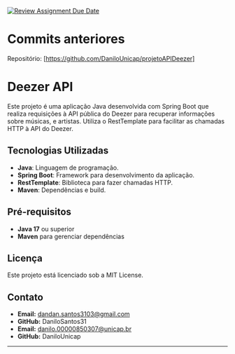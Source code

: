 [![Review Assignment Due Date](https://classroom.github.com/assets/deadline-readme-button-22041afd0340ce965d47ae6ef1cefeee28c7c493a6346c4f15d667ab976d596c.svg)](https://classroom.github.com/a/WkF1z3jS)
# Commits anteriores
Repositório: [https://github.com/DaniloUnicap/projetoAPIDeezer]

# Deezer API

Este projeto é uma aplicação Java desenvolvida com Spring Boot que realiza requisições à API pública do Deezer para recuperar informações sobre músicas, e artistas. Utiliza o RestTemplate para facilitar as chamadas HTTP à API do Deezer.

## Tecnologias Utilizadas

- **Java**: Linguagem de programação.
- **Spring Boot**: Framework para desenvolvimento da aplicação.
- **RestTemplate**: Biblioteca para fazer chamadas HTTP.
- **Maven**: Dependências e build.

## Pré-requisitos

- **Java 17** ou superior
- **Maven** para gerenciar dependências

## Licença

Este projeto está licenciado sob a MIT License.

## Contato

- **Email:** dandan.santos3103@gmail.com
- **GitHub:** DaniloSantos31
- **Email:** [danilo.00000850307@unicap.br](mailto:danilo.00000850307@unicap.br)
- **GitHub:** DaniloUnicap

---

